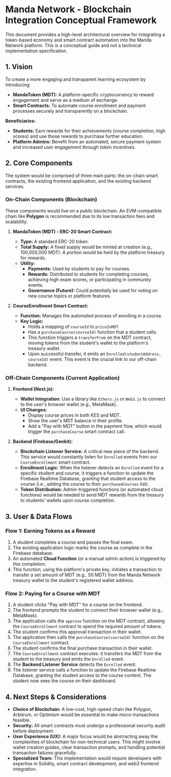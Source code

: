# Manda Network - Blockchain Integration Conceptual Framework

This document provides a high-level architectural overview for integrating a token-based economy and smart contract automation into the Manda Network platform. This is a conceptual guide and not a technical implementation specification.

## 1. Vision

To create a more engaging and transparent learning ecosystem by introducing:
-   **MandaToken (MDT):** A platform-specific cryptocurrency to reward engagement and serve as a medium of exchange.
-   **Smart Contracts:** To automate course enrollment and payment processes securely and transparently on a blockchain.

**Beneficiaries:**
-   **Students:** Earn rewards for their achievements (course completion, high scores) and use those rewards to purchase further education.
-   **Platform Admins:** Benefit from an automated, secure payment system and increased user engagement through token incentives.

## 2. Core Components

The system would be comprised of three main parts: the on-chain smart contracts, the existing frontend application, and the existing backend services.

### On-Chain Components (Blockchain)

These components would live on a public blockchain. An EVM-compatible chain like **Polygon** is recommended due to its low transaction fees and scalability.

1.  **MandaToken (MDT) - ERC-20 Smart Contract:**
    *   **Type:** A standard ERC-20 token.
    *   **Total Supply:** A fixed supply would be minted at creation (e.g., 100,000,000 MDT). A portion would be held by the platform treasury for rewards.
    *   **Utility:**
        *   **Payments:** Used by students to pay for courses.
        *   **Rewards:** Distributed to students for completing courses, achieving high exam scores, or participating in community events.
        *   **Governance (Future):** Could potentially be used for voting on new course topics or platform features.

2.  **CourseEnrollment Smart Contract:**
    *   **Function:** Manages the automated process of enrolling in a course.
    *   **Key Logic:**
        *   Holds a mapping of `courseId` to `priceInMDT`.
        *   Has a `purchaseCourse(courseId)` function that a student calls.
        *   This function triggers a `transferFrom` on the MDT contract, moving tokens from the student's wallet to the platform's treasury wallet.
        *   Upon successful transfer, it emits an `Enrolled(studentAddress, courseId)` event. This event is the crucial link to our off-chain backend.

### Off-Chain Components (Current Application)

1.  **Frontend (Next.js):**
    *   **Wallet Integration:** Use a library like `Ethers.js` or `Web3.js` to connect to the user's browser wallet (e.g., MetaMask).
    *   **UI Changes:**
        *   Display course prices in both KES and MDT.
        *   Show the user's MDT balance in their profile.
        *   Add a "Pay with MDT" button in the payment flow, which would trigger the `purchaseCourse` smart contract call.

2.  **Backend (Firebase/Genkit):**
    *   **Blockchain Listener Service:** A critical new piece of the backend. This service would constantly listen for `Enrolled` events from our `CourseEnrollment` smart contract.
    *   **Enrollment Logic:** When the listener detects an `Enrolled` event for a specific student and course, it triggers a function to update the Firebase Realtime Database, granting that student access to the course (i.e., adding the course to their `purchasedCourses` list).
    *   **Token Distribution:** Admin-triggered functions (or automated cloud functions) would be needed to send MDT rewards from the treasury to students' wallets upon course completion.

## 3. User & Data Flows

### Flow 1: Earning Tokens as a Reward

1.  A student completes a course and passes the final exam.
2.  The existing application logic marks the course as complete in the Firebase database.
3.  An automated **Cloud Function** (or a manual admin action) is triggered by this completion.
4.  This function, using the platform's private key, initiates a transaction to transfer a set amount of MDT (e.g., 50 MDT) from the Manda Network treasury wallet to the student's registered wallet address.

### Flow 2: Paying for a Course with MDT

1.  A student clicks "Pay with MDT" for a course on the frontend.
2.  The frontend prompts the student to connect their browser wallet (e.g., MetaMask).
3.  The application calls the `approve` function on the MDT contract, allowing the `CourseEnrollment` contract to spend the required amount of tokens.
4.  The student confirms this approval transaction in their wallet.
5.  The application then calls the `purchaseCourse(courseId)` function on the `CourseEnrollment` contract.
6.  The student confirms the final purchase transaction in their wallet.
7.  The `CourseEnrollment` contract executes: it transfers the MDT from the student to the treasury and emits the `Enrolled` event.
8.  The **Backend Listener Service** detects the `Enrolled` event.
9.  The listener service calls a function to update the Firebase Realtime Database, granting the student access to the course content. The student now sees the course on their dashboard.

## 4. Next Steps & Considerations

-   **Choice of Blockchain:** A low-cost, high-speed chain like Polygon, Arbitrum, or Optimism would be essential to make micro-transactions feasible.
-   **Security:** All smart contracts must undergo a professional security audit before deployment.
-   **User Experience (UX):** A major focus would be abstracting away the complexities of blockchain for non-technical users. This might involve wallet creation guides, clear transaction prompts, and handling potential transaction failures gracefully.
-   **Specialized Team:** This implementation would require developers with expertise in Solidity, smart contract development, and web3 frontend integration.
